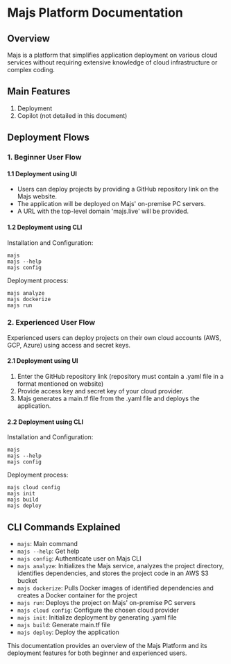 # Majs Platform Documentation

## Overview

Majs is a platform that simplifies application deployment on various cloud services without requiring extensive knowledge of cloud infrastructure or complex coding.

## Main Features

1. Deployment
2. Copilot (not detailed in this document)

## Deployment Flows

### 1. Beginner User Flow

#### 1.1 Deployment using UI

- Users can deploy projects by providing a GitHub repository link on the Majs website.
- The application will be deployed on Majs' on-premise PC servers.
- A URL with the top-level domain 'majs.live' will be provided.

#### 1.2 Deployment using CLI

Installation and Configuration:
```
majs
majs --help
majs config
```

Deployment process:
```
majs analyze
majs dockerize
majs run
```

### 2. Experienced User Flow

Experienced users can deploy projects on their own cloud accounts (AWS, GCP, Azure) using access and secret keys.

#### 2.1 Deployment using UI

1. Enter the GitHub repository link (repository must contain a .yaml file in a format mentioned on website)
2. Provide access key and secret key of your cloud provider.
3. Majs generates a main.tf file from the .yaml file and deploys the application.

#### 2.2 Deployment using CLI

Installation and Configuration:
```
majs
majs --help
majs config
```

Deployment process:
```
majs cloud config
majs init
majs build
majs deploy
```

## CLI Commands Explained

- `majs`: Main command
- `majs --help`: Get help
- `majs config`: Authenticate user on Majs CLI
- `majs analyze`: Initializes the Majs service, analyzes the project directory, identifies dependencies, and stores the project code in an AWS S3 bucket
- `majs dockerize`: Pulls Docker images of identified dependencies and creates a Docker container for the project
- `majs run`: Deploys the project on Majs' on-premise PC servers
- `majs cloud config`: Configure the chosen cloud provider
- `majs init`: Initialize deployment by generating .yaml file
- `majs build`: Generate main.tf file
- `majs deploy`: Deploy the application

This documentation provides an overview of the Majs Platform and its deployment features for both beginner and experienced users.
